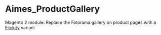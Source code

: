 # Aimes_ProductGallery

Magento 2 module: Replace the Fotorama gallery on product pages with a [Flickity](https://flickity.metafizzy.co/) variant
